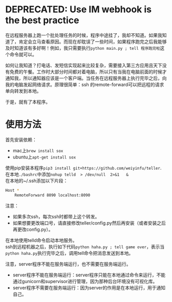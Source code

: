 # DEPRECATED: Use IM webhook is the best practice

在远程服务器上跑一个批处理任务的时候，程序中途挂了，我却不知道。如果我知道了，肯定会立马查看原因。而现在却耽误了一些时间，如果程序跑完之后我能够及时知道该有多好啊！例如，我只需要执行`python main.py ; tell 程序跑完啦`这个命令就可以。    

如何让我知道？打电话、发短信实现起来比较复杂，需要接入第三方应用且天下没有免费的午餐。工作时大部分时间都对着电脑，所以只有当我在电脑前面的时候才通知我，所以通知器应该是一个客户端。当任务在远程服务器上执行完毕之后，向我的电脑发起网络请求。原理很简单：ssh 的remote-forward可以把远程的请求单向转发到本地。

于是，就有了本程序。 

# 使用方法
首先安装依赖：
* mac上`brew install sox`
* ubuntu上`apt-get install sox`

使用pip安装本程序`pip3 install git+https://github.com/weiyinfu/teller`.    
在本地`./bashrc`中添加`nohup telld  > /dev/null  2>&1   &
`  
在本地的~/.ssh添加以下片段：
```bash
Host *
    RemoteForward 8090 localhost:8090
```
注意：
* 如果多次ssh，每次ssh时都带上这个转发。
* 如果想要更改端口号，请直接修改teller/config.py然后再安装（或者安装之后再更改config.py）。

在本地使用telld命令启动本地服务。  
ssh到远程机器之后，执行如下代码`python haha.py ; tell game over`，表示当`python haha.py`执行完毕之后，调用tell命令把消息发送到本地。

注意，server程序不能在服务端运行，也不需要在服务端运行。
* server程序不能在服务端运行：server程序只能在本地通过命令来运行，不能通过gunicorn和supervisor进行管理，因为那种后台环境没有可视化库。  
* server程序不需要在服务端运行：因为server的作用是在本地运行，用于通知自己。  
